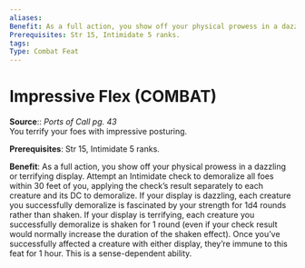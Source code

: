```yaml
---
aliases: 
Benefit: As a full action, you show off your physical prowess in a dazzling or terrifying display. Attempt an Intimidate check to demoralize all foes within 30 feet of you, applying the check’s result separately to each creature and its DC to demoralize. If your display is dazzling, each creature you successfully demoralize is fascinated by your strength for 1d4 rounds rather than shaken. If your display is terrifying, each creature you successfully demoralize is shaken for 1 round (even if your check result would normally increase the duration of the shaken effect). Once you’ve successfully affected a creature with either display, they’re immune to this feat for 1 hour. This is a sense-dependent ability.
Prerequisites: Str 15, Intimidate 5 ranks.  
tags: 
Type: Combat Feat
---
```


# Impressive Flex (COMBAT)

**Source**:: _Ports of Call pg. 43_  
You terrify your foes with impressive posturing.  
  
**Prerequisites**: Str 15, Intimidate 5 ranks.  
  
**Benefit**: As a full action, you show off your physical prowess in a dazzling or terrifying display. Attempt an Intimidate check to demoralize all foes within 30 feet of you, applying the check’s result separately to each creature and its DC to demoralize. If your display is dazzling, each creature you successfully demoralize is fascinated by your strength for 1d4 rounds rather than shaken. If your display is terrifying, each creature you successfully demoralize is shaken for 1 round (even if your check result would normally increase the duration of the shaken effect). Once you’ve successfully affected a creature with either display, they’re immune to this feat for 1 hour. This is a sense-dependent ability.
